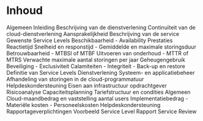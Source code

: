# Inhoud

Algemeen
	Inleiding
	Beschrijving van de dienstverlening
	Continuïteit van de cloud-dienstverlening
	Aansprakelijkheid
Beschrijving van de service
Gewenste Service Levels
	Beschikbaarheid
		- Availability
	Prestaties
	Reactietijd
	Snelheid en responstijd
		- Gemiddelde en maximale storingsduur
	Betrouwbaarheid
		- MTBSI of MTBF
	Uitvoeren van onderhoud
		- MTTR of MTRS
	Verwachte maximale aantal storingen per jaar
	Geheugengebruik
	Beveiliging
		- Exclusiviteit
	Calamiteiten
		- Integriteit
		- Back-up en restore
Definitie van Service Levels
Dienstverlening
	Systeem- en applicatiebeheer
	Afhandeling van storingen in de cloud-programmatuur
	Helpdeskondersteuning
	Eisen aan infrastructuur opdrachtgever
Risicoanalyse
Capaciteitsplanning
Tariefstructuur en condities
	Algemeen
	Cloud-maandbedrag en vaststelling aantal users
	Implementatiebedrag
		- Materiële kosten
		- Personeelskosten
	Helpdeskondersteuning
Rapportageverplichtingen
	Voorbeeld Service Level Rapport
	Service Review
